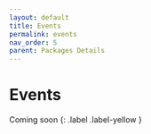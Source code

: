```yaml
---
layout: default
title: Events
permalink: events
nav_order: 5
parent: Packages Details
---
```


# Events
Coming soon
{: .label .label-yellow }
